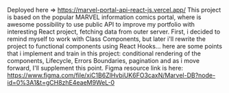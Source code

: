 Deployed here => https://marvel-portal-api-react-js.vercel.app/
This project is based on the popular MARVEL information comics portal, where is awesome possibility to use public API to improve my portfolio with interesting React project, fetching data from outer server. First, i decided to remind myself to work with Class Components, but later i'll rewrite the project to functional components using React Hooks... here are some points that i implement and train in this project: conditional rendering of the components, Lifecycle, Errors Boundaries, pagination and as i move forward, I'll supplement this point.
Figma resource link is here: https://www.figma.com/file/xiC1B6ZlHvbiUK6FO3caxN/Marvel-DB?node-id=0%3A1&t=gCH8zhE4eaeM9WeL-0
